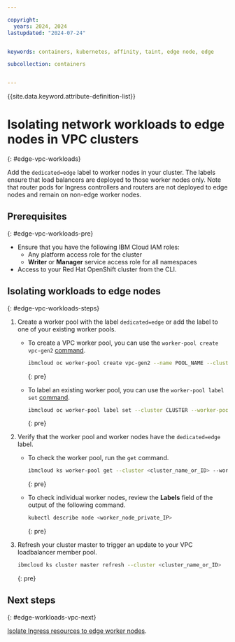 ```yaml
---

copyright: 
  years: 2024, 2024
lastupdated: "2024-07-24"


keywords: containers, kubernetes, affinity, taint, edge node, edge

subcollection: containers


---
```


{{site.data.keyword.attribute-definition-list}}


# Isolating network workloads to edge nodes in VPC clusters
{: #edge-vpc-workloads}

Add the `dedicated=edge` label to worker nodes in your cluster. The labels ensure that load balancers are deployed to those worker nodes only. Note that router pods for Ingress controllers and routers are not deployed to edge nodes and remain on non-edge worker nodes.

## Prerequisites
{: #edge-vpc-workloads-pre}

- Ensure that you have the following IBM Cloud IAM roles:
    - Any platform access role for the cluster
    - **Writer** or **Manager** service access role for all namespaces
- Access to your Red Hat OpenShift cluster from the CLI.

## Isolating workloads to edge nodes
{: #edge-vpc-workloads-steps}

1. Create a worker pool with the label `dedicated=edge` or add the label to one of your existing worker pools.
    * To create a VPC worker pool, you can use the `worker-pool create vpc-gen2` [command](/docs/containers?topic=containers-kubernetes-service-cli#cli_worker_pool_create_vpc_gen2).
        ```sh
        ibmcloud oc worker-pool create vpc-gen2 --name POOL_NAME --cluster CLUSTER --flavor FLAVOR --size-per-zone WORKERS_PER_ZONE --hardware ISOLATION --label dedicated=edge
        ```
        {: pre}

    * To label an existing worker pool, you can use the `worker-pool label set` [command](/docs/containers?topic=containers-kubernetes-service-cli#cs_worker_pool_label_set).
        ```sh
        ibmcloud oc worker-pool label set --cluster CLUSTER --worker-pool POOL --label dedicated=edge
        ```
        {: pre}

1. Verify that the worker pool and worker nodes have the `dedicated=edge` label.
    * To check the worker pool, run the `get` command.
        ```sh
        ibmcloud ks worker-pool get --cluster <cluster_name_or_ID> --worker-pool <worker_pool_name_or_ID>
        ```
        {: pre}

    * To check individual worker nodes, review the **Labels** field of the output of the following command.
        ```sh
        kubectl describe node <worker_node_private_IP>
        ```
        {: pre}

1. Refresh your cluster master to trigger an update to your VPC loadbalancer member pool.
    ```sh
    ibmcloud ks cluster master refresh --cluster <cluster_name_or_ID>
    ```
    {: pre}


## Next steps
{: #edge-workloads-vpc-next}



[Isolate Ingress resources to edge worker nodes](/docs/containers?topic=containers-edge-ingress-albs).




